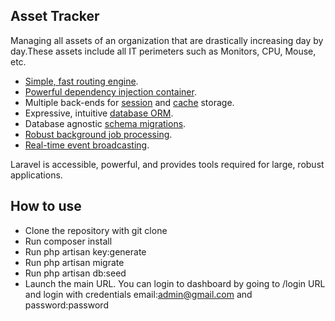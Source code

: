 

## Asset Tracker

Managing all  assets of an organization that are drastically increasing day by day.These assets include all IT perimeters such as Monitors, CPU, Mouse, etc.
- [Simple, fast routing engine](https://laravel.com/docs/routing).
- [Powerful dependency injection container](https://laravel.com/docs/container).
- Multiple back-ends for [session](https://laravel.com/docs/session) and [cache](https://laravel.com/docs/cache) storage.
- Expressive, intuitive [database ORM](https://laravel.com/docs/eloquent).
- Database agnostic [schema migrations](https://laravel.com/docs/migrations).
- [Robust background job processing](https://laravel.com/docs/queues).
- [Real-time event broadcasting](https://laravel.com/docs/broadcasting).

Laravel is accessible, powerful, and provides tools required for large, robust applications.

## How to use



- Clone the repository with git clone
- Run composer install
- Run php artisan key:generate
- Run php artisan migrate 
- Run php artisan db:seed
- Launch the main URL.
You can login to dashboard by going to /login URL and login with credentials email:admin@gmail.com and password:password
